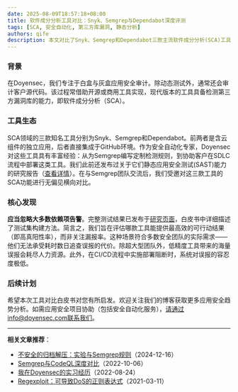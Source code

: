 ```yaml
---
date: 2025-08-09T18:57:18+08:00
title: 软件成分分析工具对比：Snyk、Semgrep与Dependabot深度评测
tags: [SCA, 安全自动化, 第三方库漏洞, 静态分析]
authors: qife
description: 本文对比了Snyk、Semgrep和Dependabot三款主流软件成分分析(SCA)工具在检测第三方库漏洞时的实效性，重点评估其高可信告警能力与误报率，为安全团队提供工具选型参考。
---
```


### 背景  
在Doyensec，我们专注于白盒与灰盒应用安全审计。除动态测试外，通常还会审计客户源代码。该过程常借助开源或商用工具实现，现代版本的工具具备检测第三方漏洞库的能力，即软件成分分析（SCA）。

### 工具生态  
SCA领域的三款知名工具分别为Snyk、Semgrep和Dependabot。前两者是含云组件的独立应用，后者直接集成于GitHub环境。作为安全自动化专家，Doyensec对这些工具具有丰富经验：从为Semgrep编写定制检测规则，到协助客户在SDLC流程中部署这类工具。我们此前还发布过关于它们静态应用安全测试(SAST)能力的研究报告（[查看详情](https://doyensec.com/research)）。在与Semgrep团队交流后，我们受邀对这三款工具的SCA功能进行无偏见横向对比。

### 核心发现  
**应当忽略大多数依赖项告警**。完整测试结果已发布于[研究页面](https://doyensec.com/research)，白皮书中详细描述了测试集构建方法。简言之，我们旨在评估哪款工具能提供最高效的可行动结果（即高真阳性率），而非关注漏报率。这种场景符合多数安全团队的实际需求——他们无法承受耗时数日追查误报的代价。除超大型团队外，低精度工具带来的海量误报会耗尽人力资源。此外，在CI/CD流程中实施部署阻断时，系统对误报的容忍度极低。

### 后续计划  
希望本次工具对比白皮书对您有所启发。欢迎关注我们的博客获取更多应用安全趋势分析。如需应用安全项目协助（包括安全自动化服务），请通过info@doyensec.com联系我们。

---

**相关文章推荐**：
- [不安全的归档解压：实验与Semgrep规则](https://doyensec.com/blog/unsafe-archive-unpacking)（2024-12-16）
- [Semgrep与CodeQL深度对比](https://doyensec.com/blog/semgrep-vs-codeql)（2022-10-06）
- [我在Doyensec的实习经历](https://doyensec.com/blog/internship-experience)（2022-08-24）
- [Regexploit：可导致DoS的正则表达式](https://doyensec.com/blog/regexploit)（2021-03-11）
